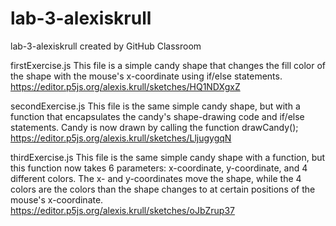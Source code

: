 # lab-3-alexiskrull
lab-3-alexiskrull created by GitHub Classroom

firstExercise.js 
This file is a simple candy shape that changes the fill color of the shape with the mouse's x-coordinate using if/else statements.
https://editor.p5js.org/alexis.krull/sketches/HQ1NDXgxZ

secondExercise.js
This file is the same simple candy shape, but with a function that encapsulates the candy's shape-drawing code and if/else statements. Candy is now drawn by calling the function drawCandy();
https://editor.p5js.org/alexis.krull/sketches/LljugygqN

thirdExercise.js
This file is the same simple candy shape with a function, but this function now takes 6 parameters: x-coordinate, y-coordinate, and 4 different colors. The x- and y-coordinates move the shape, while the 4 colors are the colors than the shape changes to at certain positions of the mouse's x-coordinate.
https://editor.p5js.org/alexis.krull/sketches/oJbZrup37
